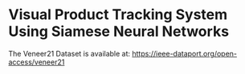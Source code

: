 # Visual Product Tracking System Using Siamese Neural Networks

The Veneer21 Dataset is available at: https://ieee-dataport.org/open-access/veneer21
